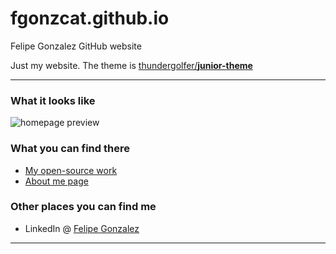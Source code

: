 # fgonzcat.github.io
Felipe Gonzalez GitHub website

Just my website. The theme is [thundergolfer/**junior-theme**](https://github.com/thundergolfer/junior-theme)

----

### What it looks like

![homepage preview](homepage-preview.png)

### What you can find there

* [My open-source work](http://fgonzcat.github.io/projects/)
* [About me page](http://fgonzcat.github.io/about/)

### Other places you can find me

* LinkedIn @ [Felipe Gonzalez](https://www.linkedin.com/in/felipe-gonzalez/)

----

